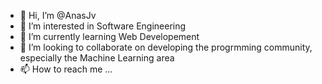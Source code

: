 - 👋 Hi, I’m @AnasJv
- 👀 I’m interested in Software Engineering
- 🌱 I’m currently learning Web Developement
- 💞️ I’m looking to collaborate on developing the progrmming community, especially the Machine Learning area
- 📫 How to reach me ...

<!---
AnasJv/AnasJv is a ✨ special ✨ repository because its `README.md` (this file) appears on your GitHub profile.
You can click the Preview link to take a look at your changes.
--->
